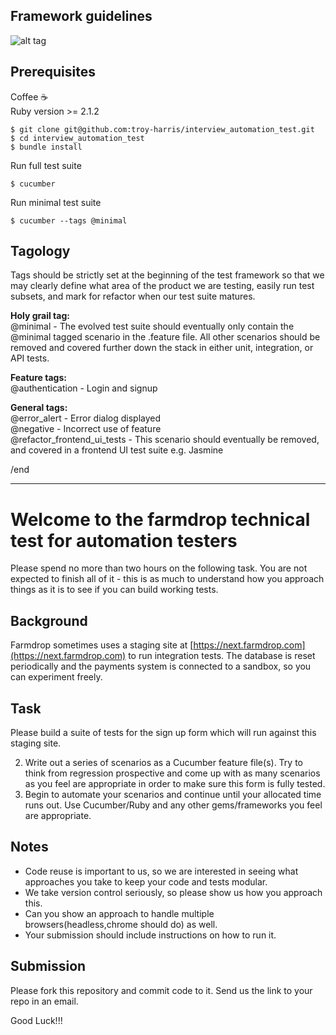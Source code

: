 ## Framework guidelines
![alt tag](https://cloud.githubusercontent.com/assets/2392309/19123381/58e0b824-8b26-11e6-890f-67c2ca2d3a19.png)


## Prerequisites
Coffee :coffee:  
Ruby version >= 2.1.2
```
$ git clone git@github.com:troy-harris/interview_automation_test.git
$ cd interview_automation_test
$ bundle install
```
Run full test suite
```
$ cucumber
```
Run minimal test suite
```
$ cucumber --tags @minimal
```

## Tagology
Tags should be strictly set at the beginning of the test framework so that we may clearly define what area of the
product we are testing, easily run test subsets, and mark for refactor when our test suite matures.

**Holy grail tag:**  
@minimal - The evolved test suite should eventually only contain the @minimal tagged scenario in the .feature file. All
           other scenarios should be removed and covered further down the stack in either unit, integration, or API tests.

**Feature tags:**  
@authentication - Login and signup

**General tags:**  
@error_alert - Error dialog displayed  
@negative - Incorrect use of feature  
@refactor_frontend_ui_tests - This scenario should eventually be removed, and covered in a frontend UI test suite e.g. Jasmine

  
 /end 

---
# Welcome to the farmdrop technical test for automation testers

Please spend no more than two hours on the following task. You are not expected to finish all of it - this is as much to understand how you approach things as it is to see if you can build working tests.

## Background
Farmdrop sometimes uses a staging site at [https://next.farmdrop.com](https://next.farmdrop.com) to run integration tests.  The database is reset periodically and the payments system is connected to a sandbox, so you can experiment freely.

## Task
Please build a suite of tests for the sign up form which will run against this staging site.

2. Write out a series of scenarios as a Cucumber feature file(s). Try to think from regression prospective and come up with as many scenarios as you feel are appropriate in order to make sure this form is fully tested.
2. Begin to automate your scenarios and continue until your allocated time runs out. Use Cucumber/Ruby and any other gems/frameworks you feel are appropriate.

## Notes
* Code reuse is important to us, so we are interested in seeing what approaches you take to keep your code and tests modular.
* We take version control seriously, so please show us how you approach this.
* Can you show an approach to handle multiple browsers(headless,chrome should do) as well.
* Your submission should include instructions on how to run it.

## Submission
Please fork this repository and commit code to it. Send us the link to your repo in an email.

Good Luck!!!
